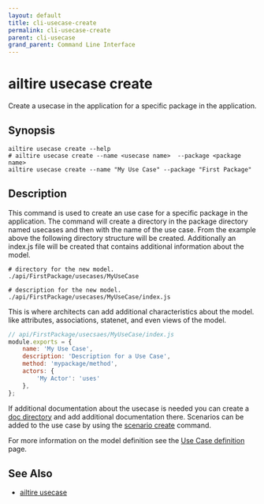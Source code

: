 ```yaml
---
layout: default 
title: cli-usecase-create 
permalink: cli-usecase-create 
parent: cli-usecase 
grand_parent: Command Line Interface
---
```


# ailtire usecase create

Create a usecase in the application for a specific package in the application.

## Synopsis

```shell
ailtire usecase create --help 
# ailtire usecase create --name <usecase name>  --package <package name>
ailtire usecase create --name "My Use Case" --package "First Package"
```

## Description

This command is used to create an use case for a specific package in the application. The command will create a directory in
the package directory named usecases and then with the name of the use case. From the example above the following directory
structure will be created. Additionally an index.js file will be created that contains additional information about 
the model.

```shell
# directory for the new model.
./api/FirstPackage/usecases/MyUseCase 

# description for the new model.
./api/FirstPackage/usecases/MyUseCase/index.js 
```

This is where architects can add additional characteristics about the model. like attributes, associations,
statenet, and even views of the model.

```javascript
// api/FirstPackage/usecsaes/MyUseCase/index.js
module.exports = {
    name: 'My Use Case',
    description: 'Description for a Use Case',
    method: 'mypackage/method',
    actors: {
        'My Actor': 'uses'
    },
};
```

If additional documentation about the usecase is needed you can create a [doc directory](documentation) and add additional
documentation there. Scenarios can be added to the use case by using the [scenario create](scenario-create) command.

For more information on the model definition see the [Use Case definition](usecase-definition) page.

## See Also
* [ailtire usecase](cli-usecase)
